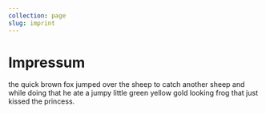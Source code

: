 ```yaml
---
collection: page
slug: imprint
---
```


# Impressum

the quick brown fox jumped over the sheep to catch another sheep and while doing that he ate a jumpy little green yellow gold looking frog that just kissed the princess.
